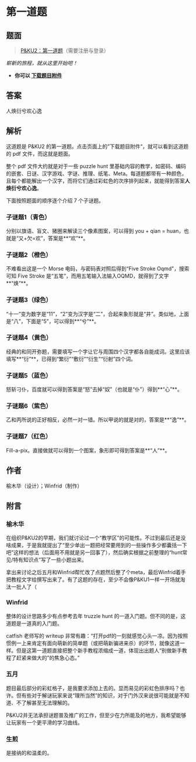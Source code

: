 # 第一道题

## 题面

> [P&KU2：第一道题](https://pnku2.pkupuzzle.art/#/game/miyu/prob_01)（需要注册与登录）

*崭新的旅程，就从这里开始吧！*

- **你可以 [下载题目附件](https://pnku2.pkupuzzle.art/media/miyu/101_prob_01_DYDT/DYDT_File.pdf)**

## 答案

人焕衍兮欢心逸

## 解析

这道题是 P&KU2 的第一道题。点击页面上的”下载题目附件“，就可以看到这道题的 pdf 文件，而这就是题面。

整个 pdf 文件大约就是对于一些 puzzle hunt 里基础内容的教学，如密码、编码的嵌套、日谜、汉字游戏、字谜、推理、纸笔、Meta。每道题都带有一种颜色，且每个都能解出一个汉字，而将它们通过彩虹色的次序排列起来，就能得到答案**人焕衍兮欢心逸**。

下面按照题面的顺序逐个介绍 7 个子谜题。

### 子谜题1（青色）

分别以旗语、盲文、猪圈来解读三个像素图案，可以得到 you + qian = huan，也就是“又+欠=欢”，答案是**“欢”**。

### 子谜题2（橙色）

不难看出这是一个 Morse 电码，与密码表对照后得到“Five Stroke Oqmd"，搜索可知 Five Stroke 是“五笔”，而用五笔输入法输入OQMD，就得到了文字**“焕”**。

### 子谜题3（绿色）

“十一”变为数字是“11”，“2”变为汉字是“二”，合起来象形就是“井”。类似地，上面是“八”，下面是“5”，可以得到**“兮”**。

### 子谜题4（黄色）

经典的和同开弥题，需要填写一个字让它与周围四个汉字都各自能成词。这里应该填写**“衍”**，已得到“繁衍”“敷衍”“衍生”“衍射”四个词。

### 子谜题5（蓝色）

怒斩刁仆，百度就可以得到答案是“怒”去掉“奴”（也就是“仆”）得到**“心”**。

### 子谜题6（紫色）

乙和丙所说的正好相反，必然一对一错。所以甲说的就是对的，答案是**“逸”**。

### 子谜题7（红色）

Fill-a-pix。直接做就可以得到一个图案，象形即可得到答案是**“人”**。

## 作者

榆木华（设计）；Winfrid（制作）

## 附言

### 榆木华

在组织P&KU2的早期，我们就讨论过一个“教学区”的可能性。不过到最后还是没啥成果，于是我就提出了“至少单出一题把经常要用到的一些操作多少都囊括一下吧”这样的想法（后面用不用就是另一回事了），然后确实根据之前整理的“hunt常见/特有知识点”写了一些小题出来。

拿出来讨论之后五月和Winfrid帮忙改了点题然后整了个meta，最后Winfrid着手把教程文字给撰写出来了。有了这题的存在，至少不会像P&KU1一样一开场就淘汰一批人了（

### Winfrid

整体的设计思路多少有点参考去年 truzzle hunt 的一道入门题。但不同的是，这道题是一道真的入门题。

catfish 老师写的 writeup 非常有趣：“打开pdf的一刻就感觉心头一凉。因为按照惯例一上来肯定有面向萌新的简单题（或把萌新骗进来杀）的环节，就像这道一样。但是这第一道题直接把整个新手教程浓缩成一道，体现出出题人“别做新手教程了赶紧来做大的”的焦急心态。”

### 五月

题目最后部分的彩虹格子，是我要求添加上去的。显而易见的彩虹色排序吗？也许。但有些对于解谜玩家来说“理所当然”的知识，对于门外汉来说很可能就是不知道、不了解甚至无法理解的。

P&KU2并无法承担谜题普及推广的工作，但至少在力所能及的地方，我希望能够让玩家有一个更平滑的学习曲线。

### 生煎

是接纳的和温柔的。

